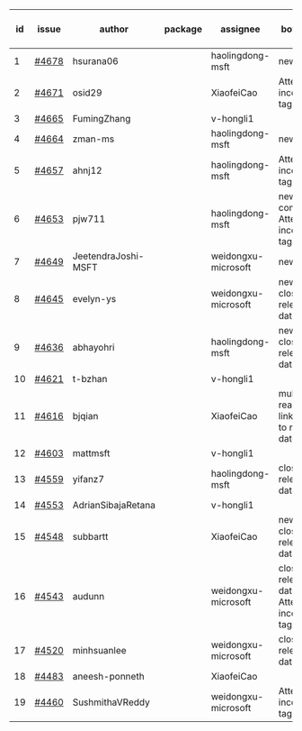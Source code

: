 | id | issue | author | package | assignee | bot advice | created date of issue | target release date | date from target |
| ------ | ------ | ------ | ------ | ------ | ------ | ------ | ------ | :-----: |
| 1 | [#4678](https://github.com/Azure/sdk-release-request/issues/4678) | hsurana06 |  | haolingdong-msft | new issue. | 10-23 | 11-24 |  |
| 2 | [#4671](https://github.com/Azure/sdk-release-request/issues/4671) | osid29 |  | XiaofeiCao | Attention to inconsistent tag | 10-23 | 11-24 |  |
| 3 | [#4665](https://github.com/Azure/sdk-release-request/issues/4665) | FumingZhang |  | v-hongli1 |  | 10-20 |  | 0 |
| 4 | [#4664](https://github.com/Azure/sdk-release-request/issues/4664) | zman-ms |  | haolingdong-msft | new issue. | 10-18 | 11-24 |  |
| 5 | [#4657](https://github.com/Azure/sdk-release-request/issues/4657) | ahnj12 |  | haolingdong-msft | Attention to inconsistent tag | 10-17 | 11-24 |  |
| 6 | [#4653](https://github.com/Azure/sdk-release-request/issues/4653) | pjw711 |  | haolingdong-msft | new comment. Attention to inconsistent tag | 10-13 | 11-24 |  |
| 7 | [#4649](https://github.com/Azure/sdk-release-request/issues/4649) | JeetendraJoshi-MSFT |  | weidongxu-microsoft | new issue. | 10-13 | 11-24 |  |
| 8 | [#4645](https://github.com/Azure/sdk-release-request/issues/4645) | evelyn-ys |  | weidongxu-microsoft | new issue. close to release date.  | 10-13 | 10-27 | 2 |
| 9 | [#4636](https://github.com/Azure/sdk-release-request/issues/4636) | abhayohri |  | haolingdong-msft | new issue. close to release date.  | 10-12 | 10-27 | 2 |
| 10 | [#4621](https://github.com/Azure/sdk-release-request/issues/4621) | t-bzhan |  | v-hongli1 |  | 10-08 |  | 0 |
| 11 | [#4616](https://github.com/Azure/sdk-release-request/issues/4616) | bjqian |  | XiaofeiCao | multi readme link! close to release date.  | 10-07 | 10-27 | 2 |
| 12 | [#4603](https://github.com/Azure/sdk-release-request/issues/4603) | mattmsft |  | v-hongli1 |  | 10-03 |  | 0 |
| 13 | [#4559](https://github.com/Azure/sdk-release-request/issues/4559) | yifanz7 |  | haolingdong-msft | close to release date.  | 09-25 | 10-27 | 2 |
| 14 | [#4553](https://github.com/Azure/sdk-release-request/issues/4553) | AdrianSibajaRetana |  | v-hongli1 |  | 09-22 |  | 0 |
| 15 | [#4548](https://github.com/Azure/sdk-release-request/issues/4548) | subbartt |  | XiaofeiCao | new issue. close to release date.  | 09-22 | 10-27 | 2 |
| 16 | [#4543](https://github.com/Azure/sdk-release-request/issues/4543) | audunn |  | weidongxu-microsoft | close to release date.  Attention to inconsistent tag | 09-21 | 10-27 | 2 |
| 17 | [#4520](https://github.com/Azure/sdk-release-request/issues/4520) | minhsuanlee |  | weidongxu-microsoft | close to release date.  | 09-13 | 10-27 | 2 |
| 18 | [#4483](https://github.com/Azure/sdk-release-request/issues/4483) | aneesh-ponneth |  | XiaofeiCao |  | 08-31 | 09-22 |  |
| 19 | [#4460](https://github.com/Azure/sdk-release-request/issues/4460) | SushmithaVReddy |  | weidongxu-microsoft | Attention to inconsistent tag | 08-23 | 09-22 |  |
